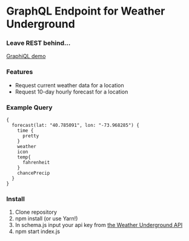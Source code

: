 # GraphQL Endpoint for Weather Underground
### Leave REST behind...

[GraphiQL demo](https://shielded-thicket-68835.heroku.com/graphql)

### Features
- Request current weather data for a location
- Request 10-day hourly forecast for a location

### Example Query
```
{
  forecast(lat: "40.785091", lon: "-73.968285") {
    time {
      pretty
    }
  	weather
    icon
    temp{
      fahrenheit
    }
    chancePrecip
  }
}
```

### Install
1. Clone repository
2. npm install (or use Yarn!)
3. In schema.js input your api key from [the Weather Underground API](https://www.wunderground.com/weather/api/)
4. npm start index.js
